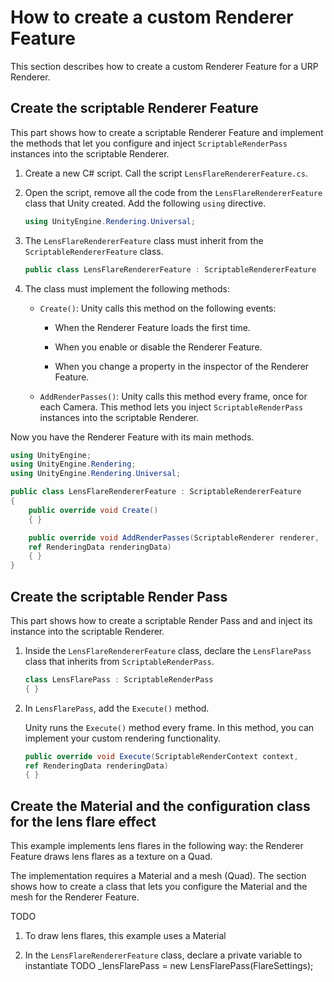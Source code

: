 # How to create a custom Renderer Feature

This section describes how to create a custom Renderer Feature for a URP Renderer.

## Create the scriptable Renderer Feature

This part shows how to create a scriptable Renderer Feature and implement the methods that let you configure and inject `ScriptableRenderPass` instances into the scriptable Renderer.

1. Create a new C# script. Call the script `LensFlareRendererFeature.cs`.

2. Open the script, remove all the code from the `LensFlareRendererFeature` class that Unity created. Add the following `using` directive.

    ```C#
    using UnityEngine.Rendering.Universal;
    ```

3. The `LensFlareRendererFeature` class must inherit from the `ScriptableRendererFeature` class.

    ```C#
    public class LensFlareRendererFeature : ScriptableRendererFeature
    ```

4. The class must implement the following methods:

    * `Create()`: Unity calls this method on the following events:
    
        * When the Renderer Feature loads the first time.

        * When you enable or disable the Renderer Feature.

        * When you change a property in the inspector of the Renderer Feature.

    * `AddRenderPasses()`: Unity calls this method every frame, once for each Camera. This method lets you inject `ScriptableRenderPass` instances into the scriptable Renderer.

Now you have the Renderer Feature with its main methods.

```C#
using UnityEngine;
using UnityEngine.Rendering;
using UnityEngine.Rendering.Universal;

public class LensFlareRendererFeature : ScriptableRendererFeature
{
    public override void Create()
    { }

    public override void AddRenderPasses(ScriptableRenderer renderer,
    ref RenderingData renderingData)
    { }    
}
```

## Create the scriptable Render Pass

This part shows how to create a scriptable Render Pass and and inject its instance into the scriptable Renderer.

1. Inside the `LensFlareRendererFeature` class, declare the `LensFlarePass` class that inherits from `ScriptableRenderPass`.

    ```C#
    class LensFlarePass : ScriptableRenderPass
    { }
    ```

2. In `LensFlarePass`, add the `Execute()` method.

    Unity runs the `Execute()` method every frame. In this method, you can implement your custom rendering functionality.

    ```C#
    public override void Execute(ScriptableRenderContext context,
    ref RenderingData renderingData)
    { }
    ```

## Create the Material and the configuration class for the lens flare effect

This example implements lens flares in the following way: the Renderer Feature draws lens flares as a texture on a Quad.

The implementation requires a Material and a mesh (Quad). The section shows how to create a class that lets you configure the Material and the mesh for the Renderer Feature.

TODO

1. To draw lens flares, this example uses a Material

2. In the `LensFlareRendererFeature` class, declare a private variable to instantiate TODO _lensFlarePass = new LensFlarePass(FlareSettings);
